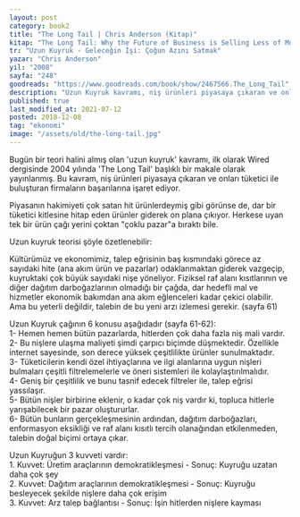 ```yaml
---
layout: post  
category: book2  
title: "The Long Tail | Chris Anderson (Kitap)"  
kitap: "The Long Tail: Why the Future of Business is Selling Less of More"  
tr: "Uzun Kuyruk - Geleceğin İşi: Çoğun Azını Satmak"  
yazar: "Chris Anderson"  
yil: "2008"  
sayfa: "248"  
goodreads: "https://www.goodreads.com/book/show/2467566.The_Long_Tail"
description: "Uzun Kuyruk kavramı, niş ürünleri piyasaya çıkaran ve onları tüketici ile buluşturan firmaların başarılarına işaret ediyor."
published: true
last_modified_at: 2021-07-12
posted: 2018-12-08
tag: "ekonomi"
image: "/assets/old/the-long-tail.jpg"
---
```


Bugün bir teori halini almış olan 'uzun kuyruk' kavramı, ilk olarak Wired dergisinde 2004 yılında 'The Long Tail' başlıklı bir makale olarak yayınlanmış. Bu kavram, niş ürünleri piyasaya çıkaran ve onları tüketici ile buluşturan firmaların başarılarına işaret ediyor.  
 
Piyasanın hakimiyeti çok satan hit ürünlerdeymiş gibi görünse de, dar bir tüketici kitlesine hitap eden ürünler giderek on plana çıkıyor. Herkese uyan tek bir ürün çağı yerini çoktan "çoklu pazar"a bıraktı bile.  
  
Uzun kuyruk teorisi şöyle özetlenebilir:  
  
Kültürümüz ve ekonomimiz, talep eğrisinin baş kısmındaki görece az sayıdaki hite (ana akım ürün ve pazarlar) odaklanmaktan giderek vazgeçip, kuyruktaki çok büyük sayıdaki nişe yöneliyor. Fiziksel raf alanı kısıtlarının ve diğer dağıtım darboğazlarının olmadığı bir çağda, dar hedefli mal ve hizmetler ekonomik bakımdan ana akım eğlenceleri kadar çekici olabilir. Ama bu yeterli değildir, talebin de bu yeni arzı izlemesi gerekir. (sayfa 61)  
  
Uzun Kuyruk çağının 6 konusu aşağıdadır (sayfa 61-62):  
1- Hemen hemen bütün pazarlarda, hitlerden çok daha fazla niş mali vardır.  
2- Bu nişlere ulaşma maliyeti şimdi çarpıcı biçimde düşmektedir. Özellikle internet sayesinde, son derece yüksek çeşitlilikte ürünler sunulmaktadır.  
3- Tüketicilerin kendi özel ihtiyaçlarına ve ilgi alanlarına uygun nişleri bulmaları çeşitli filtrelemelerle ve öneri sistemleri ile kolaylaştırılmalıdır.  
4- Geniş bir çeşitlilik ve bunu tasnif edecek filtreler ile, talep eğrisi yassılaşır.  
5- Bütün nişler birbirine eklenir, o kadar çok niş vardır ki, topluca hitlerle yarışabilecek bir pazar oluştururlar.  
6- Bütün bunların gerçekleşmesinin ardından, dağıtım darboğazları, enformasyon eksikliği ve raf alanı kısıtlı tercih olanağından etkilenmeden, talebin doğal biçimi ortaya çıkar.  
  
Uzun Kuyruğun 3 kuvveti vardır:  
1\. Kuvvet: Üretim araçlarının demokratikleşmesi - Sonuç: Kuyruğu uzatan daha çok şey  
2\. Kuvvet: Dağıtım araçlarının demokratikleşmesi - Sonuç: Kuyruğu besleyecek şekilde nişlere daha çok erişim  
3\. Kuvvet: Arz talep bağlantısı - Sonuç: İşin hitlerden nişlere kayması  
